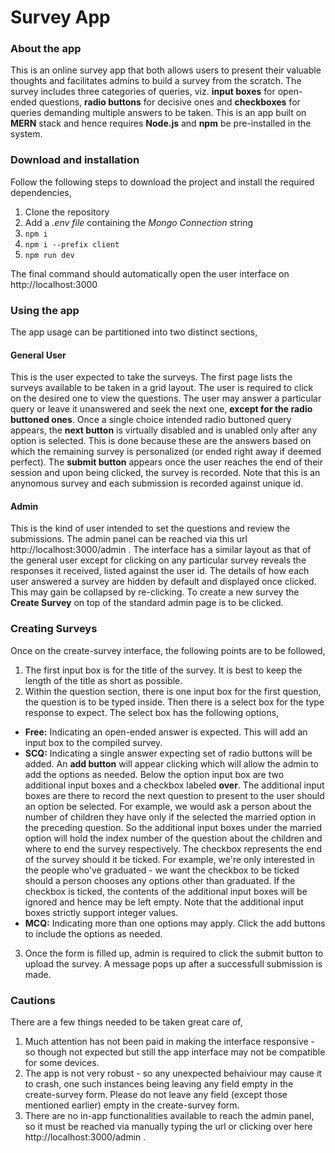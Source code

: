 # Survey App
### About the app
This is an online survey app that both allows users to present their valuable thoughts and facilitates admins to build a survey from the scratch. The survey includes three categories of queries, viz. **input boxes** for open-ended questions, **radio buttons** for decisive ones and **checkboxes** for queries demanding multiple answers to be taken. This is an app built on **MERN** stack and hence requires **Node.js** and **npm** be pre-installed in the system. 

### Download and installation
Follow the following steps to download the project and install the required dependencies,
1. Clone the repository
2. Add a *.env file* containing the *Mongo Connection* string
3. ```npm i```
4. ```npm i --prefix client```
5. ```npm run dev```

The final command should automatically open the user interface on http://localhost:3000

### Using the app
The app usage can be partitioned into two distinct sections, 

#### General User
This is the user expected to take the surveys. The first page lists the surveys available to be taken in a grid layout. The user is required to click on the desired one to view the questions. The user may answer a particular query or leave it unanswered and seek the next one, **except for the radio buttoned ones**. Once a single choice intended radio buttoned query appears, the **next button** is virtually disabled and is unabled only after any option is selected. This is done because these are the answers based on which the remaining survey is personalized (or ended right away if deemed perfect). The **submit button** appears once the user reaches the end of their session and upon being clicked, the survey is recorded. Note that this is an anynomous survey and each submission is recorded against unique id.

#### Admin
This is the kind of user intended to set the questions and review the submissions. The admin panel can be reached via this url http://localhost:3000/admin . The interface has a similar layout as that of the general user except for clicking on any particular survey reveals the responses it received, listed against the user id. The details of how each user answered a survey are hidden by default and displayed once clicked. This may gain be collapsed by re-clicking. To create a new survey the **Create Survey** on top of the standard admin page is to be clicked.

### Creating Surveys
Once on the create-survey interface, the following points are to be followed,
1. The first input box is for the title of the survey. It is best to keep the length of the title as short as possible.
2. Within the question section, there is one input box for the first question, the question is to be typed inside. Then there is a select box for the type response to expect. The select box has the following options, 
* **Free:** Indicating an open-ended answer is expected. This will add an input box to the compiled survey.
* **SCQ:** Indicating a single answer expecting set of radio buttons will be added. An **add button** will appear clicking which will allow the admin to add the options as needed. Below the option input box are two additional input boxes and a checkbox labeled **over**. The additional input boxes are there to record the next question to present to the user should an option be selected. For example, we would ask a person about the number of children they have only if the selected the married option in the preceding question. So the additional input boxes under the married option will hold the index number of the question about the children and where to end the survey respectively. The checkbox represents the end of the survey should it be ticked. For example, we're only interested in the people who've graduated - we want the checkbox to be ticked should a person chooses any options other than graduated. If the checkbox is ticked, the contents of the additional input boxes will be ignored and hence may be left empty. Note that the additional input boxes strictly support integer values.
*  **MCQ:** Indicating more than one options may apply. Click the add buttons to include the options as needed.
3. Once the form is filled up, admin is required to click the submit button to upload the survey. A message pops up after a successfull submission is made.

### Cautions
There are a few things needed to be taken great care of, 
1. Much attention has not been paid in making the interface responsive - so though not expected but still the app interface may not be compatible for some devices.
2. The app is not very robust - so any unexpected behaiviour may cause it to crash, one such instances being leaving any field empty in the create-survey form. Please do not leave any field (except those mentioned earlier) empty in the create-survey form.
3. There are no in-app functionalities available to reach the admin panel, so it must be reached via manually typing the url or clicking over here http://localhost:3000/admin .
